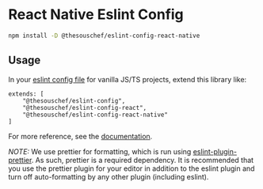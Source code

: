 # React Native Eslint Config

```sh
npm install -D @thesouschef/eslint-config-react-native
```
## Usage

In your [eslint config file](https://eslint.org/docs/latest/user-guide/configuring/) for vanilla JS/TS projects, extend this library like:

```
extends: [
    "@thesouschef/eslint-config",
    "@thesouschef/eslint-config-react",
    "@thesouschef/eslint-config-react-native"
]
```

For more reference, see the [documentation](https://eslint.org/docs/latest/user-guide/configuring/configuration-files#extending-configuration-files).

*NOTE:* We use prettier for formatting, which is run using [eslint-plugin-prettier](https://www.npmjs.com/package/eslint-plugin-prettier). As such, prettier is a required dependency. It is recommended that you use the prettier plugin for your editor in addition to the eslint plugin and turn off auto-formatting by any other plugin (including eslint).
